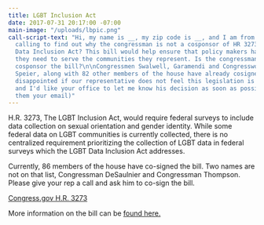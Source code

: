 ```yaml
---
title: LGBT Inclusion Act
date: 2017-07-31 20:17:00 -07:00
main-image: "/uploads/lbpic.png"
call-script-text: "Hi, my name is __, my zip code is __, and I am from indivisible4c.\n\nI'm
  calling to find out why the congressman is not a cosponsor of HR 3273, the LGBT
  Data Inclusion Act? This bill would help ensure that policy makers have the information
  they need to serve the communities they represent. Is the congressman planning to
  cosponsor the bill?\n\nCongressmen Swalwell, Garamendi and Congresswomen Lee and
  Speier, along with 82 other members of the house have already cosigned. I will be
  disappointed if our representative does not feel this legislation is important,
  and I'd like your office to let me know his decision as soon as possible. \n\n(give
  them your email)"
---
```


H.R. 3273, The LGBT Inclusion Act, would require federal surveys to include data collection on sexual orientation and gender identity. While some federal data on LGBT communities is currently collected, there is no centralized requirement prioritizing the collection of LGBT data in federal surveys which the LGBT Data Inclusion Act addresses.

Currently, 86 members of the house have co-signed the bill. Two names are not on that list, Congressman DeSaulnier and Congressman Thompson. Please give your rep a call and ask him to co-sign the bill.


[Congress.gov H.R. 3273](https://www.congress.gov/bill/115th-congress/house-bill/3273/committees?q=%7B%22search%22%3A%5B%22lgbt%22%5D%7D&r=1)

More information on the bill can be [found here.](http://lgbtweekly.com/2017/07/18/sen-baldwin-and-rep-grijalva-lead-congress-on-lgbt-data-inclusion-act/)